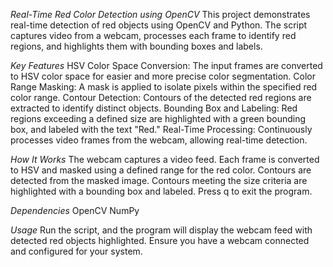 *Real-Time Red Color Detection using OpenCV*
This project demonstrates real-time detection of red objects using OpenCV and Python. The script captures video from a webcam, processes each frame to identify red regions, and highlights them with bounding boxes and labels.

*Key Features*
HSV Color Space Conversion: The input frames are converted to HSV color space for easier and more precise color segmentation.
Color Range Masking: A mask is applied to isolate pixels within the specified red color range.
Contour Detection: Contours of the detected red regions are extracted to identify distinct objects.
Bounding Box and Labeling: Red regions exceeding a defined size are highlighted with a green bounding box, and labeled with the text "Red."
Real-Time Processing: Continuously processes video frames from the webcam, allowing real-time detection.

*How It Works*
The webcam captures a video feed.
Each frame is converted to HSV and masked using a defined range for the red color.
Contours are detected from the masked image.
Contours meeting the size criteria are highlighted with a bounding box and labeled.
Press q to exit the program.

*Dependencies*
OpenCV
NumPy

*Usage*
Run the script, and the program will display the webcam feed with detected red objects highlighted. Ensure you have a webcam connected and configured for your system.

